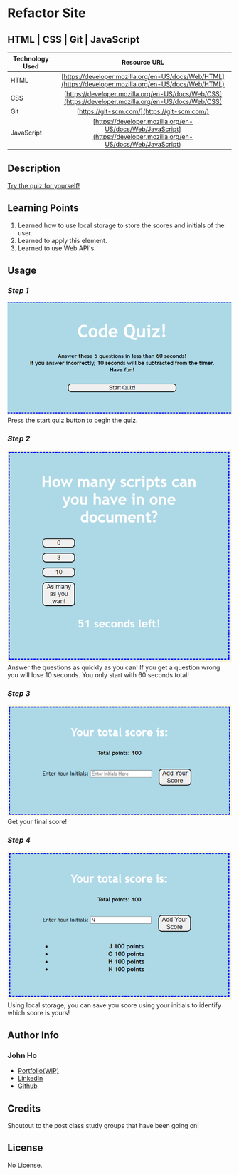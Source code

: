 # Refactor Site 

## HTML | CSS | Git | JavaScript

| Technology Used         | Resource URL           | 
| ------------- |:-------------:| 
| HTML    | [https://developer.mozilla.org/en-US/docs/Web/HTML](https://developer.mozilla.org/en-US/docs/Web/HTML) | 
| CSS     | [https://developer.mozilla.org/en-US/docs/Web/CSS](https://developer.mozilla.org/en-US/docs/Web/CSS)      |   
| Git | [https://git-scm.com/](https://git-scm.com/)     |    
| JavaScript | [https://developer.mozilla.org/en-US/docs/Web/JavaScript](https://developer.mozilla.org/en-US/docs/Web/JavaScript)
## Description 

[Try the quiz for yourself!](https://spectrekilo.github.io/codeQuiz/)


## Learning Points 


1. Learned how to use local storage to store the scores and initials of the user. 
2. Learned to apply this element.
3. Learned to use Web API's.



## Usage 
### *Step 1*
![Press Start Button](/assets/img/home.png)  
Press the start quiz button to begin the quiz.
### *Step 2*
![Answer the Questions](/assets/img/question.png) 
Answer the questions as quickly as you can! If you get a question wrong you will lose 10 seconds. You only start with 60 seconds total!
### *Step 3*
![Get Your Final Score](/assets/img/scorescreen.png) 
Get your final score!
### *Step 4*
![Save your score with your initials](/assets/img/localstorageforscores.png) 
Using local storage, you can save you score using your initials to identify which score is yours!

## Author Info


### John Ho


* [Portfolio(WIP)](https://spectrekilo.github.io/portfolioJohnHo/)
* [LinkedIn](https://www.linkedin.com/in/john-ho97/)
* [Github](https://github.com/SpectreKilo)

## Credits

Shoutout to the post class study groups that have been going on!


## License

No License.